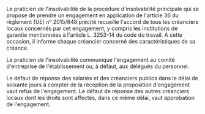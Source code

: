 Le praticien de l'insolvabilité de la procédure d'insolvabilité principale qui se propose de prendre un engagement en application de l'article 36 du règlement (UE) n° 2015/848 précité recueille l'accord de tous les créanciers locaux concernés par cet engagement, y compris les institutions de garantie mentionnées à l'article L. 3253-14 du code du travail. A cette occasion, il informe chaque créancier concerné des caractéristiques de sa créance.

Le praticien de l'insolvabilité communique l'engagement au comité d'entreprise de l'établissement ou, à défaut, aux délégués du personnel.

Le défaut de réponse des salariés et des créanciers publics dans le délai de soixante jours à compter de la réception de la proposition d'engagement vaut refus de l'engagement. Le défaut de réponse des autres créanciers locaux dont les droits sont affectés, dans ce même délai, vaut approbation de l'engagement.
